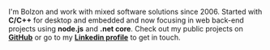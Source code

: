 
I'm Bolzon and work with mixed software solutions since 2006. Started with **C/C++** for desktop and embedded and now focusing in web back-end projects using **node.js** and **.net core**. Check out my public projects on **[GitHub](https://github.com/bolzon)** or go to my **[Linkedin profile](https://linkedin.com/in/alexandrebolzon)** to get in touch.
